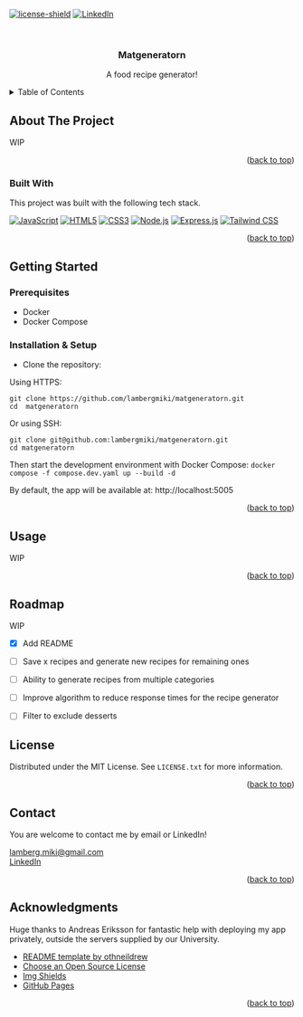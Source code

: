 <a id="readme-top"></a>
[![license-shield]][license-url]
[![LinkedIn][linkedin-shield]][linkedin-url]



<!-- PROJECT header -->
<br />
<div align="center">

  <h3 align="center">Matgeneratorn</h3>

  <p align="center">
    A food recipe generator!
  </p>
</div>



<!-- TABLE OF CONTENTS -->
<details>
  <summary>Table of Contents</summary>
  <ol>
    <li>
      <a href="#about-the-project">About The Project</a>
      <ul>
        <li><a href="#built-with">Built With</a></li>
      </ul>
    </li>
    <li>
      <a href="#getting-started">Getting Started</a>
      <ul>
        <li><a href="#prerequisites">Prerequisites</a></li>
        <li><a href="#installation">Installation</a></li>
      </ul>
    </li>
    <li><a href="#usage">Usage</a></li>
    <li><a href="#roadmap">Roadmap</a></li>
    <li><a href="#license">License</a></li>
    <li><a href="#contact">Contact</a></li>
    <li><a href="#acknowledgments">Acknowledgments</a></li>
  </ol>
</details>



<!-- ABOUT THE PROJECT -->
## About The Project

WIP

<p align="right">(<a href="#readme-top">back to top</a>)</p>



### Built With

This project was built with the following tech stack.

[![JavaScript][JavaScript]][JavaScript-url]
[![HTML5][HTML5]][HTML5-url]
[![CSS3][CSS3]][CSS3-url]
[![Node.js][Node.js]][Node.js-url]
[![Express.js][Express.js]][Express-url]
[![Tailwind CSS][Tailwind CSS]][TailwindCSS-url]


<p align="right">(<a href="#readme-top">back to top</a>)</p>



<!-- GETTING STARTED -->
## Getting Started

### Prerequisites

* Docker
* Docker Compose

### Installation & Setup

* Clone the repository:

Using HTTPS:
```
git clone https://github.com/lambergmiki/matgeneratorn.git
cd  matgeneratorn
```

Or using SSH:
```
git clone git@github.com:lambergmiki/matgeneratorn.git
cd matgeneratorn
```

Then start the development environment with Docker Compose:
`docker compose -f compose.dev.yaml up --build -d`

By default, the app will be available at: http://localhost:5005


<p align="right">(<a href="#readme-top">back to top</a>)</p>



<!-- USAGE EXAMPLES -->
## Usage

WIP

<p align="right">(<a href="#readme-top">back to top</a>)</p>



<!-- ROADMAP -->
## Roadmap

WIP

- [x] Add README
- [ ] Save x recipes and generate new recipes for remaining ones
- [ ] Ability to generate recipes from multiple categories
- [ ] Improve algorithm to reduce response times for the recipe generator
- [ ] Filter to exclude desserts



<!-- LICENSE -->
## License

Distributed under the MIT License. See `LICENSE.txt` for more information.

<p align="right">(<a href="#readme-top">back to top</a>)</p>



<!-- CONTACT -->
## Contact

You are welcome to contact me by email or LinkedIn!

[lamberg.miki@gmail.com](mailto:lamberg.miki@gmail.com)  
[LinkedIn](https://www.linkedin.com/in/lambergmiki)

<p align="right">(<a href="#readme-top">back to top</a>)</p>


<!-- ACKNOWLEDGMENTS -->
## Acknowledgments

Huge thanks to Andreas Eriksson for fantastic help with deploying my app privately, outside the servers supplied by our University.

* [README template by othneildrew](https://github.com/othneildrew)
* [Choose an Open Source License](https://choosealicense.com)
* [Img Shields](https://shields.io)
* [GitHub Pages](https://pages.github.com)

<p align="right">(<a href="#readme-top">back to top</a>)</p>



<!-- MARKDOWN LINKS & IMAGES -->
<!-- https://www.markdownguide.org/basic-syntax/#reference-style-links -->
[license-shield]: https://img.shields.io/badge/MIT-green?style=for-the-badge
[license-url]: https://github.com/lambergmiki/matgeneratorn/blob/main/LICENSE.txt
[linkedin-shield]: https://img.shields.io/badge/LinkedIn-0077B5?style=for-the-badge&logo=linkedin&logoColor=white
[linkedin-url]: https://www.linkedin.com/in/lambergmiki
[JavaScript]: https://img.shields.io/badge/JavaScript-F7DF1E?style=for-the-badge&logo=javascript&logoColor=black
[JavaScript-url]: https://developer.mozilla.org/en-US/docs/Web/JavaScript
[HTML5]: https://img.shields.io/badge/HTML5-E34F26?style=for-the-badge&logo=html5&logoColor=white
[HTML5-url]: https://developer.mozilla.org/en-US/docs/Web/Guide/HTML/HTML5
[CSS3]: https://img.shields.io/badge/CSS3-1572B6?style=for-the-badge&logo=css3&logoColor=white
[CSS3-url]: https://developer.mozilla.org/en-US/docs/Web/CSS
[Node.js]: https://img.shields.io/badge/Node.js-339933?style=for-the-badge&logo=nodedotjs&logoColor=white
[Node.js-url]: https://nodejs.org/
[Express.js]: https://img.shields.io/badge/Express.js-000000?style=for-the-badge&logo=express&logoColor=white
[Express-url]: https://expressjs.com/
[Tailwind CSS]: https://img.shields.io/badge/Tailwind_CSS-38B2AC?style=for-the-badge&logo=tailwind-css&logoColor=white
[TailwindCSS-url]: https://tailwindcss.com/
